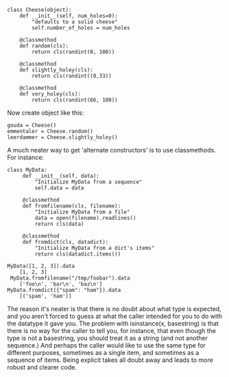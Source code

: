 
    class Cheese(object):
        def __init__(self, num_holes=0):
            "defaults to a solid cheese"
            self.number_of_holes = num_holes

        @classmethod
        def random(cls):
            return cls(randint(0, 100))

        @classmethod
        def slightly_holey(cls):
            return cls(randint((0,33))

        @classmethod
        def very_holey(cls):
            return cls(randint(66, 100))
     
Now create object like this:

    gouda = Cheese()
    emmentaler = Cheese.random()
    leerdammer = Cheese.slightly_holey()


A much neater way to get 'alternate constructors' is to use classmethods. For instance:

    class MyData:
         def __init__(self, data):
             "Initialize MyData from a sequence"
             self.data = data
     
         @classmethod
         def fromfilename(cls, filename):
             "Initialize MyData from a file"
             data = open(filename).readlines()
             return cls(data)
     
         @classmethod
         def fromdict(cls, datadict):
             "Initialize MyData from a dict's items"
             return cls(datadict.items())
 
    MyData([1, 2, 3]).data
        [1, 2, 3]
     MyData.fromfilename("/tmp/foobar").data
        ['foo\n', 'bar\n', 'baz\n']
    MyData.fromdict({"spam": "ham"}).data
        [('spam', 'ham')]

The reason it's neater is that there is no doubt about what type is expected, and you aren't forced to guess at what the caller intended for you to do with the datatype it gave you. The problem with isinstance(x, basestring) is that there is no way for the caller to tell you, for instance, that even though the type is not a basestring, you should treat it as a string (and not another sequence.) And perhaps the caller would like to use the same type for different purposes, sometimes as a single item, and sometimes as a sequence of items. Being explicit takes all doubt away and leads to more robust and clearer code.
